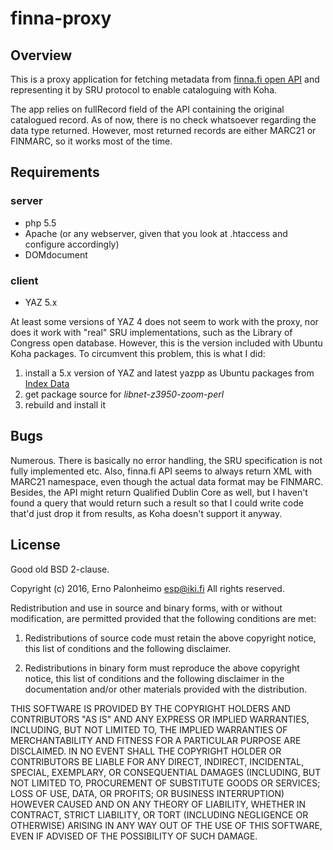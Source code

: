 finna-proxy
===========

Overview
--------

This is a proxy application for fetching metadata from
[finna.fi open API](https://www.kiwi.fi/pages/viewpage.action?pageId=53839221)
and representing it by SRU protocol to enable cataloguing with Koha.

The app relies on fullRecord field of the API containing the original
catalogued record. As of now, there is no check whatsoever regarding
the data type returned. However, most returned records are either
MARC21 or FINMARC, so it works most of the time.

Requirements
------------

### server

* php 5.5
* Apache (or any webserver, given that you look at .htaccess and configure accordingly)
* DOMdocument

### client

* YAZ 5.x

At least some versions of YAZ 4 does not seem to work with the proxy,
nor does it work with "real" SRU implementations, such as the Library
of Congress open database. However, this is the version included with
Ubuntu Koha packages. To circumvent this problem, this is what I did:

1. install a 5.x version of YAZ and latest yazpp as Ubuntu packages
   from [Index Data](http://www.indexdata.com/software)
2. get package source for *libnet-z3950-zoom-perl*
3. rebuild and install it

Bugs
----

Numerous. There is basically no error handling, the SRU specification
is not fully implemented etc. Also, finna.fi API seems to always
return XML with MARC21 namespace, even though the actual data format
may be FINMARC. Besides, the API might return Qualified Dublin Core as
well, but I haven't found a query that would return such a result so
that I could write code that'd just drop it from results, as Koha
doesn't support it anyway.

License
-------

Good old BSD 2-clause.

Copyright (c) 2016, Erno Palonheimo <esp@iki.fi>
All rights reserved.

Redistribution and use in source and binary forms, with or without modification, are permitted provided that the following conditions are met:

1. Redistributions of source code must retain the above copyright notice, this list of conditions and the following disclaimer.

2. Redistributions in binary form must reproduce the above copyright notice, this list of conditions and the following disclaimer in the documentation and/or other materials provided with the distribution.

THIS SOFTWARE IS PROVIDED BY THE COPYRIGHT HOLDERS AND CONTRIBUTORS "AS IS" AND ANY EXPRESS OR IMPLIED WARRANTIES, INCLUDING, BUT NOT LIMITED TO, THE IMPLIED WARRANTIES OF MERCHANTABILITY AND FITNESS FOR A PARTICULAR PURPOSE ARE DISCLAIMED. IN NO EVENT SHALL THE COPYRIGHT HOLDER OR CONTRIBUTORS BE LIABLE FOR ANY DIRECT, INDIRECT, INCIDENTAL, SPECIAL, EXEMPLARY, OR CONSEQUENTIAL DAMAGES (INCLUDING, BUT NOT LIMITED TO, PROCUREMENT OF SUBSTITUTE GOODS OR SERVICES; LOSS OF USE, DATA, OR PROFITS; OR BUSINESS INTERRUPTION) HOWEVER CAUSED AND ON ANY THEORY OF LIABILITY, WHETHER IN CONTRACT, STRICT LIABILITY, OR TORT (INCLUDING NEGLIGENCE OR OTHERWISE) ARISING IN ANY WAY OUT OF THE USE OF THIS SOFTWARE, EVEN IF ADVISED OF THE POSSIBILITY OF SUCH DAMAGE.
